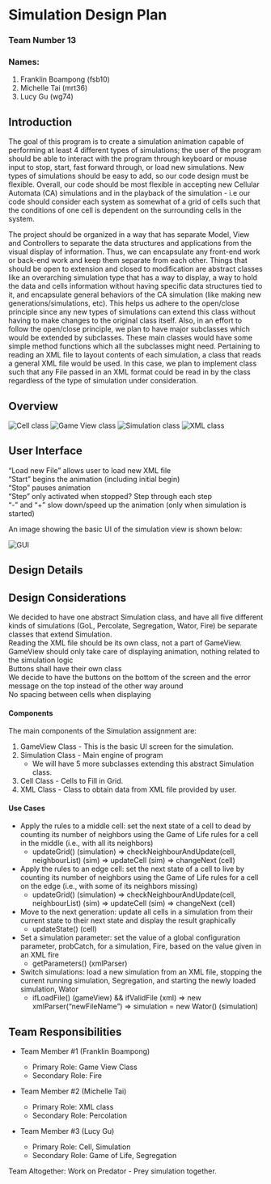 # Simulation Design Plan
### Team Number 13
### Names:

1. Franklin Boampong (fsb10)
2. Michelle Tai (mrt36)
3. Lucy Gu (wg74)

## Introduction

The goal of this program is to create a simulation animation capable of performing 
at least 4 different types of simulations; the user of the program should be able 
to interact with the program through keyboard or mouse input to stop, start, fast
forward through, or load new simulations. New types of simulations should be easy 
to add, so our code design must be flexible. Overall, our code should be most 
flexible in accepting new Cellular Automata (CA) simulations and in the playback 
of the simulation - i.e our code should consider each system as somewhat of a grid 
of cells such that the conditions of one cell is dependent on the surrounding cells 
in the system. 

The project should be organized in a way that has separate Model, 
View and Controllers to separate the data structures and applications from the 
visual display of information. Thus, we can encapsulate any front-end work or 
back-end work and keep them separate from each other. Things that should be open 
to extension and closed to modification are abstract classes like an overarching 
simulation type that has a way to display, a way to hold the data and cells information 
without having specific data structures tied to it, and encapsulate general behaviors 
of the CA simulation (like making new generations/simulations, etc). This helps us 
adhere to the open/close principle since any new types of simulations can extend 
this class without having to make changes to the original class itself. Also, in an 
effort to follow the open/close principle, we plan to have major subclasses which 
would be extended by subclasses. These main classes would have some simple method 
functions which all the subclasses might need. Pertaining to reading an XML file 
to layout contents of each simulation, a class that reads a general XML file would 
be used. In this case, we plan to implement class such that any File passed in an XML 
format could be read in by the class regardless of the type of simulation under consideration.

## Overview

![](CellImage.jpg "Cell class") 
![](GameViewClassImage.jpg "Game View class") 
![](SimulationImage.jpg "Simulation class") 
![](XML.jpg "XML class") 


## User Interface

“Load new File” allows user to load new XML file  
“Start” begins the animation (including initial begin)  
“Stop” pauses animation  
“Step” only activated when stopped? Step through each step  
“-” and “+” slow down/speed up the animation (only when simulation is started)  

An image showing the basic UI of the simulation view is shown below:

![](GUIPage.jpg "GUI") 



## Design Details


## Design Considerations

We decided to have one abstract Simulation class, and have all five different kinds of 
simulations (GoL, Percolate, Segregation, Wator, Fire) be separate classes that extend Simulation.  
Reading the XML file should be its own class, not a part of GameView.  
GameView should only take care of displaying animation, nothing related to the simulation logic  
Buttons shall have their own class  
We decide to have the buttons on the bottom of the screen and the error message on the top 
instead of the other way around  
No spacing between cells when displaying  


#### Components

The main components of the Simulation assignment are:
1. GameView Class - This is the basic UI screen for the simulation.
2. Simulation Class - Main engine of program 
    - We will have 5 more subclasses extending this abstract Simulation class.
3. Cell Class - Cells to Fill in Grid.
4. XML Class - Class to obtain data from XML file provided by user.


#### Use Cases
* Apply the rules to a middle cell: set the next state of a cell to dead by counting its number of neighbors using the Game of Life rules for a cell in the middle (i.e., with all its neighbors)
    * updateGrid() (simulation)  ⇒  checkNeighbourAndUpdate(cell, neighbourList) (sim) ⇒ updateCell (sim) ⇒ changeNext (cell)
* Apply the rules to an edge cell: set the next state of a cell to live by counting its number of neighbors using the Game of Life rules for a cell on the edge (i.e., with some of its neighbors missing)
    * updateGrid() (simulation)  ⇒  checkNeighbourAndUpdate(cell, neighbourList) (sim) ⇒ updateCell (sim) ⇒ changeNext (cell)  
* Move to the next generation: update all cells in a simulation from their current state to their next state and display the result graphically
    * updateState() (cell)
* Set a simulation parameter: set the value of a global configuration parameter, probCatch, for a simulation, Fire, based on the value given in an XML fire
    * getParameters() (xmlParser)
* Switch simulations: load a new simulation from an XML file, stopping the current running simulation, Segregation, and starting the newly loaded simulation, Wator
    * ifLoadFile() (gameView) && ifValidFile (xml) ⇒ new xmlParser(“newFileName”) ⇒ simulation = new Wator() (simulation)


## Team Responsibilities

 * Team Member #1 (Franklin Boampong)
	- Primary Role: Game View Class
	- Secondary Role: Fire

* Team Member #2 (Michelle Tai)
   -  Primary Role: XML class
   -  Secondary Role: Percolation

* Team Member #3 (Lucy Gu)
   - Primary Role: Cell, Simulation
   - Secondary Role: Game of Life, Segregation

Team Altogether: Work on Predator - Prey simulation together.



